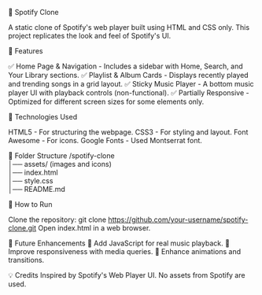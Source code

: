 🎵 Spotify Clone

A static clone of Spotify's web player built using HTML and CSS only. This project replicates the look and feel of Spotify's UI.

📌 Features

✅ Home Page & Navigation - Includes a sidebar with Home, Search, and Your Library sections.
✅ Playlist & Album Cards - Displays recently played and trending songs in a grid layout.
✅ Sticky Music Player - A bottom music player UI with playback controls (non-functional).
✅ Partially Responsive - Optimized for different screen sizes for some elements only.

🚀 Technologies Used

HTML5 - For structuring the webpage.
CSS3 - For styling and layout.
Font Awesome - For icons.
Google Fonts - Used Montserrat font.

📂 Folder Structure
/spotify-clone  
│── assets/ (images and icons)  
│── index.html  
│── style.css  
│── README.md 

🎯 How to Run

Clone the repository:
git clone https://github.com/your-username/spotify-clone.git
Open index.html in a web browser.

📌 Future Enhancements
🔹 Add JavaScript for real music playback.
🔹 Improve responsiveness with media queries.
🔹 Enhance animations and transitions.

💡 Credits
Inspired by Spotify's Web Player UI. No assets from Spotify are used.
